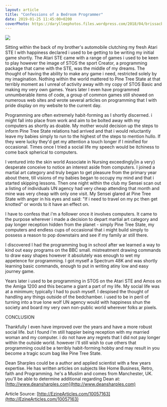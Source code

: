```yaml
---
layout: article
title: "Confessions of a Bedroom Programmer"
date: 2019-01-25 11:45:00+0200
coverPhoto: https://darylleephotos.files.wordpress.com/2018/04/brissacbedroom.jpg?w=788
---
```


![](https://darylleephotos.files.wordpress.com/2018/04/brissacbedroom.jpg?w=788)


Sitting within the back of my brother's automobile clutching my fresh Atari STE I with happiness declared i used to be getting to be writing my initial game shortly. The Atari STE came with a range of games i used to be keen to play however the image of STOS the sport Creator, a programming package that came with the STE, was the middle of my dreams. The thought of having the ability to make any game i need, restricted solely by my imagination. Nothing within the world mattered to Pine Tree State at that terribly moment as I unreal of activity away with my copy of STOS Basic and making my very own games. Years later I even have programmed unnumberable items of code, a group of common games still showed on numerous web sites and wrote several articles on programming that I with pride display on my website to the current day.

Programming are often extremely habit-forming as I shortly discerned. i might fall into place from work and aim to be bolted away with my computers as shortly as doable. My mother would decision up the steps to inform Pine Tree State relations had arrived and that i would reluctantly leave my babies simply to run to the highest of the steps to mention hullo. If they were lucky they'd get my attention a touch longer if I minified for occasional. Times once I tried a social life my speech would be itchiness to come back spherical to computers.

I ventured into the skin world Associate in Nursing exceedingly|in a very} desperate conceive to notice an interest aside from computers. I joined a martial art category and truly began to get pleasure from the primary year about there, till visions of my babies began to occupy my mind and that i started skipping lessons. Then one night within the club my Sensei scan out a listing of individuals UN agency had very cheap attending that month and mine was very cheap with only one visit. My Sensei glared at Pine Tree State with anger in his eyes and said: "If i need to travel on my pc then get knotted" or words to it have an effect on.

I have to confess that i'm a follower once it involves computers. It came to the purpose wherever i made a decision to depart martial art category and pay longer reception hidden from the planet - simply Pine Tree State, my computers and endless cups of occasional that i might build simply to possess a reason to pop downstairs and see if my family ar still there.

I discovered I had the programming bug in school after we learned a way to kind out easy programs on the BBC small. mistreatment drawing commands to draw easy shapes however it absolutely was enough to wet my appetence for programming. I got myself a Spectrum 48K and was shortly learning basic commands, enough to put in writing atiny low and easy journey game.

Years later i used to be programming in STOS on the Atari STE and Amos on the Amiga 1200 and this became a giant a part of my life. My social life was at a minimum; typically I had to push myself. I despised the thought of handling any things outside of the bedchamber. i used to be in peril of turning into a true lone wolf UN agency would with happiness shun the society and board my very own non-public world wherever folks ar pixels.

CONCLUSION

Thankfully I even have improved over the years and have a more robust social life. but I found i'm still happier being reception with my married woman and my computer. i do not have any regrets that I did not pay longer within the outside world. however i'll still wish to cue others that programming could be a terribly habit-forming hobby and may result in you become a tragic scum bag like Pine Tree State.

Dean Sharples could be a author and applied scientist with a few years expertise. He has written articles on subjects like Home Business, Retro, faith and Programming. he's a Muslim and comes from Manchester, UK. you'll be able to determine additional regarding Dean at: [http://www.deansharples.com](http://www.deansharples.com)



Article Source: [http://EzineArticles.com/10057163](http://EzineArticles.com/10057163)